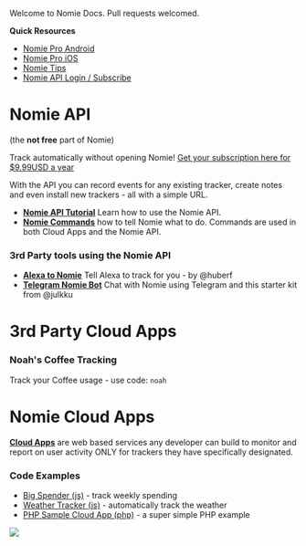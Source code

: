 Welcome to Nomie Docs. Pull requests welcomed.

**Quick Resources**
- [Nomie Pro Android](https://play.google.com/store/apps/details?id=io.nomie.pro&hl=en)
- [Nomie Pro iOS](https://itunes.apple.com/us/app/nomie-pro/id1190618299?mt=8)
- [Nomie Tips](./nomie-tips.md)
- [Nomie API Login / Subscribe](https://connect.nomie.io)

# Nomie API
(the **not free** part of Nomie)

Track automatically without opening Nomie! [Get your subscription here for $9.99USD a year](https://connect.nomie.io)

With the API you can record events for any existing tracker, create notes and even install new trackers - all with a simple URL.

- **[Nomie API Tutorial](https://github.com/happydata/tutorial-nomie-api)** Learn how to use the Nomie API.
- **[Nomie Commands](./nomie-commands.md)** how to tell Nomie what to do. Commands are used in both Cloud Apps and the Nomie API.

### 3rd Party tools using the Nomie API

- **[Alexa to Nomie](https://github.com/huberf/nomiealexa)** Tell Alexa to track for you - by @huberf  
- **[Telegram Nomie Bot](https://github.com/julkku/telegram-nomie-bot)** Chat with Nomie using Telegram and this starter kit from @julkku

# 3rd Party Cloud Apps

### Noah's Coffee Tracking

Track your Coffee usage - use code: ``noah``


# Nomie Cloud Apps
**[Cloud Apps](./cloud-apps.md)** are  web based services any developer can build to monitor and report on user activity ONLY for trackers they have specifically designated.

### Code Examples

- [Big Spender (js)](https://github.com/happydata/cloudapp-bigspender) - track weekly spending
- [Weather Tracker (js)](https://github.com/happydata/cloudapp-weather) - automatically track the weather
- [PHP Sample Cloud App (php)](https://github.com/happydata/cloudapp-php-example) - a super simple  PHP example

![](http://cdn.nomie.io.s3.amazonaws.com/logos/2.0/nomie-logo-horizontal.png)
